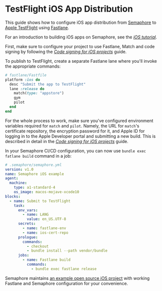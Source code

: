 # TestFlight iOS App Distribution

This guide shows how to configure iOS app distribution from
[Semaphore][semaphore] to [Apple TestFlight][testflight] using
[Fastlane][fastlane].

For an introduction to building iOS apps on Semaphore, see the _[iOS
tutorial][ios-tutorial]_.

First, make sure to configure your project to use Fastlane, Match and code
signing by following the _[Code signing for iOS projects][code-signing]_ guide.

To publish to TestFlight, create a separate Fastlane lane where you'll invoke
the appropriate commands:

```ruby
# fastlane/Fastfile
platform :ios do
  desc "Submit the app to TestFlight"
  lane :release do
    match(type: "appstore")
    gym
    pilot
  end
end
```

For the whole process to work, make sure you've configured environment variables
required for `match` and `pilot`. Namely, the URL for `match`'s certificate
repository, the encryption password for it, and Apple ID for logging in to the
Apple Developer portal and submitting a new build. This is described in detail
in the _[Code signing for iOS projects][code-signing]_ guide.

In your Semaphore CI/CD configuration, you can now use `bundle exec fatlane build` command in a job:

```yaml
# .semaphore/semaphore.yml
version: v1.0
name: Semaphore iOS example
agent:
  machine:
    type: a1-standard-4
    os_image: macos-mojave-xcode10
blocks:
  - name: Submit to TestFlight
    task:
      env_vars:
        - name: LANG
          value: en_US.UTF-8
      secrets:
        - name: fastlane-env
        - name: ios-cert-repo
      prologue:
        commands:
          - checkout
          - bundle install --path vendor/bundle
      jobs:
        - name: Fastlane build
          commands:
            - bundle exec fastlane release
```

Semaphore maintains [an example open source iOS project][demo-project] with
working Fastlane and Semaphore configuration for your convenience.

[semaphore]: https://semaphoreci.com
[testflight]: https://developer.apple.com/testflight/
[fastlane]: https://fastlane.tools
[ios-tutorial]: https://docs.semaphoreci.com/article/124-ios-continuous-integration-xcode
[code-signing]: https://docs.semaphoreci.com/article/134-code-signing-for-ios-projects
[demo-project]: https://github.com/semaphoreci-demos/semaphore-demo-ios-swift-xcode
